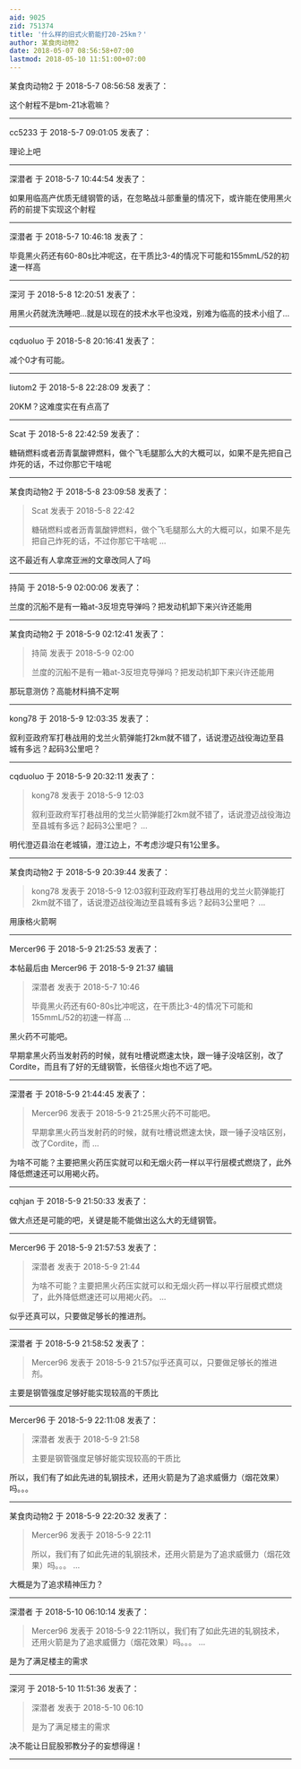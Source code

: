 ```yaml
---
aid: 9025
zid: 751374
title: '什么样的旧式火箭能打20-25km？'
author: 某食肉动物2
date: 2018-05-07 08:56:58+07:00
lastmod: 2018-05-10 11:51:00+07:00
---
```


某食肉动物2 于 2018-5-7 08:56:58 发表了：

这个射程不是bm-21冰雹嘛？

---------

cc5233 于 2018-5-7 09:01:05 发表了：

理论上吧

---------

深潜者 于 2018-5-7 10:44:54 发表了：

如果用临高产优质无缝钢管的话，在忽略战斗部重量的情况下，或许能在使用黑火药的前提下实现这个射程

---------

深潜者 于 2018-5-7 10:46:18 发表了：

毕竟黑火药还有60-80s比冲呢这，在干质比3-4的情况下可能和155mmL/52的初速一样高

---------

深河 于 2018-5-8 12:20:51 发表了：

用黑火药就洗洗睡吧…就是以现在的技术水平也没戏，别难为临高的技术小组了…

---------

cqduoluo 于 2018-5-8 20:16:41 发表了：

减个0才有可能。

---------

liutom2 于 2018-5-8 22:28:09 发表了：

20KM？这难度实在有点高了

---------

Scat 于 2018-5-8 22:42:59 发表了：

糖硝燃料或者沥青氯酸钾燃料，做个飞毛腿那么大的大概可以，如果不是先把自己炸死的话，不过你那它干啥呢

---------

某食肉动物2 于 2018-5-8 23:09:58 发表了：

> Scat 发表于 2018-5-8 22:42
> 
> 糖硝燃料或者沥青氯酸钾燃料，做个飞毛腿那么大的大概可以，如果不是先把自己炸死的话，不过你那它干啥呢 ...



这不最近有人拿席亚洲的文章改同人了吗

---------

持简 于 2018-5-9 02:00:06 发表了：

兰度的沉船不是有一箱at-3反坦克导弹吗？把发动机卸下来兴许还能用

---------

某食肉动物2 于 2018-5-9 02:12:41 发表了：

> 持简 发表于 2018-5-9 02:00
> 
> 兰度的沉船不是有一箱at-3反坦克导弹吗？把发动机卸下来兴许还能用



那玩意测仿？高能材料搞不定啊

---------

kong78 于 2018-5-9 12:03:35 发表了：

叙利亚政府军打巷战用的戈兰火箭弹能打2km就不错了，话说澄迈战役海边至县城有多远？起码3公里吧？

---------

cqduoluo 于 2018-5-9 20:32:11 发表了：

> kong78 发表于 2018-5-9 12:03
> 
> 叙利亚政府军打巷战用的戈兰火箭弹能打2km就不错了，话说澄迈战役海边至县城有多远？起码3公里吧？ ...



明代澄迈县治在老城镇，澄江边上，不考虑沙堤只有1公里多。

---------

某食肉动物2 于 2018-5-9 20:39:44 发表了：

> kong78 发表于 2018-5-9 12:03叙利亚政府军打巷战用的戈兰火箭弹能打2km就不错了，话说澄迈战役海边至县城有多远？起码3公里吧？ ...



用康格火箭啊

---------

Mercer96 于 2018-5-9 21:25:53 发表了：

本帖最后由 Mercer96 于 2018-5-9 21:37 编辑 


> 
> 深潜者 发表于 2018-5-7 10:46
> 
> 毕竟黑火药还有60-80s比冲呢这，在干质比3-4的情况下可能和155mmL/52的初速一样高 ...



黑火药不可能吧。

早期拿黑火药当发射药的时候，就有吐槽说燃速太快，跟一锤子没啥区别，改了Cordite，而且有了好的无缝钢管，长倍径火炮也不远了吧。

---------

深潜者 于 2018-5-9 21:44:45 发表了：

> Mercer96 发表于 2018-5-9 21:25黑火药不可能吧。
> 
> 早期拿黑火药当发射药的时候，就有吐槽说燃速太快，跟一锤子没啥区别，改了Cordite，而 ...



为啥不可能？主要把黑火药压实就可以和无烟火药一样以平行层模式燃烧了，此外降低燃速还可以用褐火药。

---------

cqhjan 于 2018-5-9 21:50:33 发表了：

做大点还是可能的吧，关键是能不能做出这么大的无缝钢管。

---------

Mercer96 于 2018-5-9 21:57:53 发表了：

> 深潜者 发表于 2018-5-9 21:44
> 
> 为啥不可能？主要把黑火药压实就可以和无烟火药一样以平行层模式燃烧了，此外降低燃速还可以用褐火药。 ...



似乎还真可以，只要做足够长的推进剂。

---------

深潜者 于 2018-5-9 21:58:52 发表了：

> Mercer96 发表于 2018-5-9 21:57似乎还真可以，只要做足够长的推进剂。



主要是钢管强度足够好能实现较高的干质比

---------

Mercer96 于 2018-5-9 22:11:08 发表了：

> 深潜者 发表于 2018-5-9 21:58
> 
> 主要是钢管强度足够好能实现较高的干质比



所以，我们有了如此先进的轧钢技术，还用火箭是为了追求威慑力（烟花效果）吗。。。

---------

某食肉动物2 于 2018-5-9 22:20:32 发表了：

> Mercer96 发表于 2018-5-9 22:11
> 
> 所以，我们有了如此先进的轧钢技术，还用火箭是为了追求威慑力（烟花效果）吗。。。 ...



大概是为了追求精神压力？

---------

深潜者 于 2018-5-10 06:10:14 发表了：

> Mercer96 发表于 2018-5-9 22:11所以，我们有了如此先进的轧钢技术，还用火箭是为了追求威慑力（烟花效果）吗。。。 ...



是为了满足楼主的需求

---------

深河 于 2018-5-10 11:51:36 发表了：

> 深潜者 发表于 2018-5-10 06:10
> 
> 是为了满足楼主的需求



决不能让日屁股邪教分子的妄想得逞！

---------

